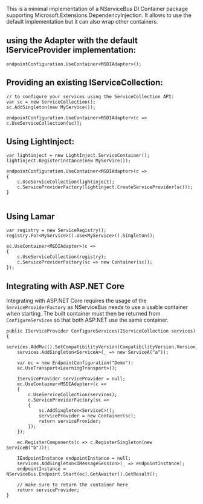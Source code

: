 This is a minimal implementation of a NServiceBus DI Container package supporting Microsoft.Extensions.DependencyInjection. It allows to use the default implementation but it can also wrap other containers.

## using the Adapter with the default IServiceProvider implementation:
`endpointConfiguration.UseContainer<MSDIAdapter>();`


## Providing an existing IServiceCollection:

```
// to configure your services using the ServiceCollection API:
var sc = new ServiceCollection();
sc.AddSingleton(new MyService());

endpointConfiguration.UseContainer<MSDIAdapter>(c => c.UseServiceCollection(sc));
```


## Using LightInject:

```
var lightinject = new LightInject.ServiceContainer();
lightinject.RegisterInstance(new MyService());

endpointConfiguration.UseContainer<MSDIAdapter>(c =>
{
    c.UseServiceCollection(lightinject);
    c.ServiceProviderFactory(lightinject.CreateServiceProvider(sc)));
}
 
```

## Using Lamar

```
var registry = new ServiceRegistry();
registry.For<MyService>().Use<MyService>().Singleton();

ec.UseContainer<MSDIAdapter>(c =>
{
    c.UseServiceCollection(registry);
    c.ServiceProviderFactory(sc => new Container(sc));
});
```

## Integrating with ASP.NET Core

Integrating with ASP.NET Core requires the usage of the `ServiceProviderFactory` as NServiceBus needs to use a usable container when starting. The built container must then be returned from `ConfigureServices` so that both ASP.NET use the same container.

```
public IServiceProvider ConfigureServices(IServiceCollection services)
{
    services.AddMvc().SetCompatibilityVersion(CompatibilityVersion.Version_2_2);
    services.AddSingleton<ServiceA>(_ => new ServiceA("a"));

    var ec = new EndpointConfiguration("Demo");
    ec.UseTransport<LearningTransport>();

    IServiceProvider serviceProvider = null;
    ec.UseContainer<MSDIAdapter>(c =>
    {
        c.UseServiceCollection(services);
        c.ServiceProviderFactory(sc =>
        {
            sc.AddSingleton<ServiceC>();
            serviceProvider = new Container(sc);
            return serviceProvider;
        });
    });

    ec.RegisterComponents(c => c.RegisterSingleton(new ServiceB("b")));

    IEndpointInstance endpointInstance = null;
    services.AddSingleton<IMessageSession>(_ => endpointInstance);
    endpointInstance = NServiceBus.Endpoint.Start(ec).GetAwaiter().GetResult();

    // make sure to return the container here
    return serviceProvider;
}
```
